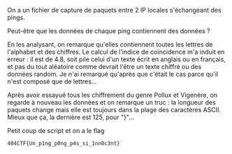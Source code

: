 On a un fichier de capture de paquets entre 2 IP locales s'échangeant des pings.

Peut-être que les données de chaque ping contiennent des données ?

En les analysant, on remarque qu'elles contiennent toutes les lettres de l'alphabet et des chiffres.
Le calcul de l'indice de coïncidence m'a induit en erreur : il est de 4.8, soit pile celui d'un texte écrit en anglais ou en français, et pas du tout aléatoire
comme devrait l'être un texte chiffré ou des données random. Je n'ai remarqué qu'après que c'était le cas parce qu'il n'est composé que de lettres...

Après avoir essayué tous les chiffrement du genre Pollux et Vigenère, on regarde à nouveau les données et on remarque un truc : la longueur des paquets change
mais elle est toujours dans la plage des caractères ASCII. Mieux que ça, la dernière est 125, pour "}"...

Petit coup de script et on a le flag

`404CTF{Un_p1ng_p0ng_p4s_si_1nn0c3nt}`
